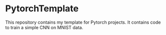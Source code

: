 # PytorchTemplate
This repository contains my template for Pytorch projects. It contains code to train a simple CNN on MNIST data.

